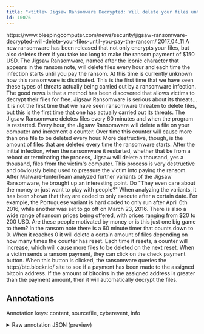 ```yaml
---
title: "<title> Jigsaw Ransomware Decrypted: Will delete your files until you pay the Ransom  </title>"
id: 10076
---
```


<title> Jigsaw Ransomware Decrypted: Will delete your files until you pay the Ransom  </title>
<source> https://www.bleepingcomputer.com/news/security/jigsaw-ransomware-decrypted-will-delete-your-files-until-you-pay-the-ransom/ </source>
<date> 2017_04_11 </date>
<text>
A new ransomware has been released that not only encrypts your files, but also deletes them if you take too long to make the ransom payment of $150 USD.  The Jigsaw Ransomware, named after the iconic character that appears in the ransom note, will delete files every hour and each time the infection starts until you pay the ransom.  At this time is currently unknown how this ransomware is distributed.
This is the first time that we have seen these types of threats actually being carried out by a ransomware infection. The good news is that a method has been discovered that allows victims to decrypt their files for free.
Jigsaw Ransomware is serious about its threats...
It is not the first time that we have seen ransomware threaten to delete files, but this is the first time that one has actually carried out its threats.  The Jigsaw Ransomware deletes files every 60 minutes and when the program is restarted.
Every hour,  the Jigsaw Ransomware will delete a file on your computer and increment a counter. Over time this counter will cause more than one file to be deleted every hour.
More destructive, though, is the amount of files that are deleted every time the ransomware starts. After the initial infection, when the ransomware it restarted, whether that be from a reboot or terminating the process, Jigsaw will delete a thousand, yes a thousand, files from the victim's computer.
This process is very destructive and obviously being used to pressure the victim into paying the ransom.
After MalwareHunterTeam analyzed further variants of the Jigsaw Ransomware, he brought up an interesting point. Do "They even care about the money or just want to play with people?"  When analyzing the variants, it has been shown that they are coded to only execute after a certain date. For example, the Portuguese variant is hard coded to only run after April 6th 2016, while another was set to go off on March 23, 2016.
There is also a wide range of ransom prices being offered, with prices ranging from $20 to 200 USD.  Are these people motivated by money or is this just one big game to them?
In the ransom note there is a 60 minute timer that counts down to 0. When it reaches 0 it will delete a certain amount of files depending on how many times the counter has reset. Each time it resets, a counter will increase, which will cause more files to be deleted on the next reset.
When a victim sends a ransom payment, they can click on the check payment button. When this button is clicked, the ransomware queries the http://btc.blockr.io/ site to see if a payment has been made to the assigned bitcoin address. If the amount of bitcoins in the assigned address is greater than the payment amount, then it will automatically decrypt the files. 
</text>



## Annotations

Annotation keys: content, sourcefile, cyberevent, info

<details>
<summary>Raw annotation JSON (preview)</summary>

```json
{
  "content": "A new ransomware has been released that not only encrypts your files, but also deletes them if you take too long to make the ransom payment of $150 USD.  The Jigsaw Ransomware, named after the iconic character that appears in the ransom note, will delete files every hour and each time the infection starts until you pay the ransom.  At this time is currently unknown how this ransomware is distributed. This is the first time that we have seen these types of threats actually being carried out by a ransomware infection. The good news is that a method has been discovered that allows victims to decrypt their files for free. Jigsaw Ransomware is serious about its threats... It is not the first time that we have seen ransomware threaten to delete files, but this is the first time that one has actually carried out its threats.  The Jigsaw Ransomware deletes files every 60 minutes and when the program is restarted. Every hour,  the Jigsaw Ransomware will delete a file on your computer and increment a counter. Over time this counter will cause more than one file to be deleted every hour. More destructive, though, is the amount of files that are deleted every time the ransomware starts. After the initial infection, when the ransomware it restarted, whether that be from a reboot or terminating the process, Jigsaw will delete a thousand, yes a thousand, files from the victim's computer. This process is very destructive and obviously being used to pressure the victim into paying the ransom. After MalwareHunterTeam analyzed further variants of the Jigsaw Ransomware, he brought up an interesting point. Do \"They even care about the money or just want to play with people?\"  When analyzing the variants, it has been shown that they are coded to only execute after a certain date. For example, the Portuguese variant is hard coded to only run after April 6th 2016, while another was set to go off on March 23, 2016. There is also a wide range of ransom prices being offered, with prices ranging from $20 to 200 USD.  Are these people motivated by money or is this just one big game to them? In the ransom note there is a 60 minute timer that counts down to 0. When it reaches 0 it will delete a certain amount of files depending on how many times the counter has reset. Each time it resets, a counter will increase, which will cause more files to be deleted on the next reset. When a victim sends a ransom payment, they can click on the check payment button. When this button is clicked, the ransomware queries the http://btc.blockr.io/ site to see if a payment has been made to the assigned bitcoin address. If the amount of bitcoins in the assigned address is greater than the payment amount, then it will automatically decrypt the files. ",
  "sourcefile": "10076.txt",
  "cyberevent": {
    "hopper": [
      {
        "index": 0,
        "relation": "Same",
        "events": [
          {
            "index": "E1",
            "type": "Attack",
            "realis": "Other",
            "nugget": {
              "startOffset": 121,
              "index": "T3",
              "endOffset": 139,
              "text": "the ransom payment"
            },
            "argument": [
              {
                "index": "T4",
                "external_reference": {
                  "wikidataid": "Q4917"
                },
                "endOffset": 151,
                "role": {
                  "type": "Price"
                },
                "text": "$150 USD",
                "startOffset": 143,
                "type": "Money"
              },
              {
                "index": "T5",
                "text": "you",
                "endOffset": 98,
                "role": {
                  "type": "Victim"
                },
                "startOffset": 95,
                "type": "Person"
              },
              {
                "index": "T1",
                "text": "encrypts your files, but also deletes",
                "end
```
</details>
